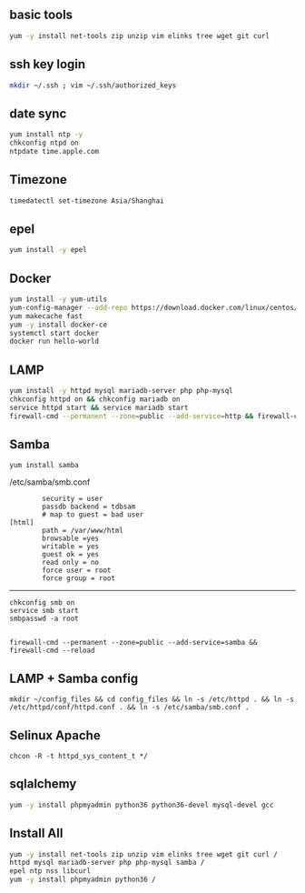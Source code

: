 ## basic tools
``` sh
yum -y install net-tools zip unzip vim elinks tree wget git curl
```

## ssh key login
``` sh
mkdir ~/.ssh ; vim ~/.ssh/authorized_keys
```

## date sync
``` sh
yum install ntp -y
chkconfig ntpd on
ntpdate time.apple.com
```

## Timezone
``` sh
timedatectl set-timezone Asia/Shanghai
```

## epel
``` sh
yum install -y epel
```

## Docker
``` sh
yum install -y yum-utils 
yum-config-manager --add-repo https://download.docker.com/linux/centos/docker-ce.repo
yum makecache fast
yum -y install docker-ce
systemctl start docker
docker run hello-world
```

## LAMP
``` sh
yum install -y httpd mysql mariadb-server php php-mysql
chkconfig httpd on && chkconfig mariadb on
service httpd start && service mariadb start
firewall-cmd --permanent --zone=public --add-service=http && firewall-cmd --reload
```

## Samba
	yum install samba

/etc/samba/smb.conf

	        security = user
	        passdb backend = tdbsam
	        # map to guest = bad user
	[html]
	        path = /var/www/html
	        browsable =yes
	        writable = yes
	        guest ok = yes
	        read only = no
	        force user = root
	        force group = root
		
---
	chkconfig smb on
	service smb start
	smbpasswd -a root


	firewall-cmd --permanent --zone=public --add-service=samba && firewall-cmd --reload


## LAMP + Samba config
	mkdir ~/config_files && cd config_files && ln -s /etc/httpd . && ln -s /etc/httpd/conf/httpd.conf . && ln -s /etc/samba/smb.conf .

## Selinux Apache
	chcon -R -t httpd_sys_content_t */
	
## sqlalchemy
``` sh
yum -y install phpmyadmin python36 python36-devel mysql-devel gcc
```
	
## Install All

``` sh
yum -y install net-tools zip unzip vim elinks tree wget git curl /
httpd mysql mariadb-server php php-mysql samba /
epel ntp nss libcurl 
yum -y install phpmyadmin python36 /

```

